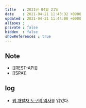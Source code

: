 ```yaml
---
title   : 2021년 04월 21일
date    : 2021-04-21 11:43:32 +0900
updated : 2021-04-21 11:44:00 +0900
aliases : 
private : false
hidden  : false
showReferences : true
---
```

## Note 
- [[REST-API]]
- [[SPA]]

## log 
- [웹 개발자 도구의 역사](https://tir.netlify.app/)를 읽었다.  


